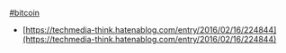 [#bitcoin](Bitcoin.md)
- [https://techmedia-think.hatenablog.com/entry/2016/02/16/224844](https://techmedia-think.hatenablog.com/entry/2016/02/16/224844)

